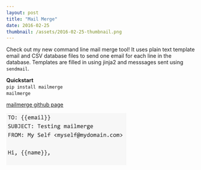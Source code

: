 ```yaml
---
layout: post
title: "Mail Merge"
date: 2016-02-25
thumbnail: /assets/2016-02-25-thumbnail.png
---
```


Check out my new command line mail merge tool!  It uses plain text template email and CSV database files to send one email for each line in the database.  Templates are filled in using jinja2 and messsages sent using `sendmail`.

**Quickstart**<br>
`pip install mailmerge`<br>
`mailmerge`<br>

[mailmerge github page](https://github.com/awdeorio/mailmerge)

![thumbnail](/assets/2016-02-25-thumbnail.png)

